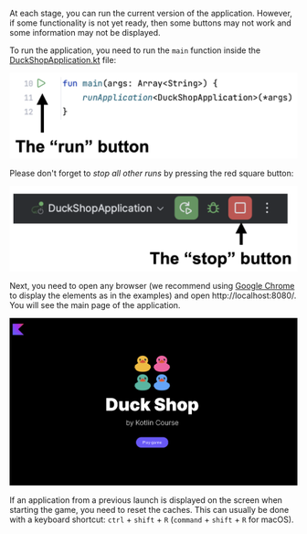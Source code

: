 At each stage, you can run the current version of the application.
However, if some functionality is not yet ready,
then some buttons may not work and some information may not be displayed.

To run the application, you need to run the `main` function inside
the [DuckShopApplication.kt](psi_element://org.jetbrains.kotlin.course.duck.shop.DuckShopApplicationKt#main) file:

![How to run the application](../../utils/src/main/resources/images/duck/shop/ide/run.png)

Please don't forget to _stop all other runs_ by pressing the red square button:

![How to stop the application](../../utils/src/main/resources/images/duck/shop/ide/stop.png)

Next, you need to open any browser (we recommend using [Google Chrome](https://www.google.com/chrome/) to display the elements as in the examples)
and open http://localhost:8080/. You will see the main page of the application.

<div class="hint" title="Click me to view what the main page of the application looks like">

![The main page of the application](../../utils/src/main/resources/images/duck/shop/states/main_page.png)

</div>

<div class="hint" title="Click me if the application from the last launch is displayed">

If an application from a previous launch is displayed on the screen when starting the game, you need to reset the caches.
This can usually be done with a keyboard shortcut: `ctrl` + `shift` + `R` (`command` + `shift` + `R` for macOS).
</div>
